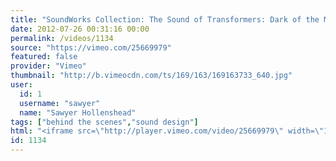 ```yaml
---
title: "SoundWorks Collection: The Sound of Transformers: Dark of the Moon"
date: 2012-07-26 00:31:16 00:00
permalink: /videos/1134
source: "https://vimeo.com/25669979"
featured: false
provider: "Vimeo"
thumbnail: "http://b.vimeocdn.com/ts/169/163/169163733_640.jpg"
user:
  id: 1
  username: "sawyer"
  name: "Sawyer Hollenshead"
tags: ["behind the scenes","sound design"]
html: "<iframe src=\"http://player.vimeo.com/video/25669979\" width=\"1280\" height=\"720\" frameborder=\"0\" webkitAllowFullScreen mozallowfullscreen allowFullScreen></iframe>"
id: 1134
---
```


